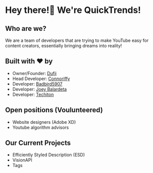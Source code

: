 
# Hey there!👋 We're QuickTrends!

## Who are we?

We are a team of developers that are trying to make YouTube easy for content creators, essentially bringing dreams into reality!

## Built with ♥ by

- Owner/Founder: [Dufji](https://github.com/Dufji)
- Head Developer: [Connoriffy](https://github.com/Connoriffy)
- Developer: [Badbird5907](https://github.com/Badbird-5907)
- Developer: [Joey Balardeta](https://github.com/joeybalardeta)
- Developer: [Techiton](https://github.com/Techiton)

## Open positions (Voulunteered)

- Website designers (Adobe XD)
- Youtube algorithm advisors

## Our Current Projects

- Efficiently Styled Description (ESD)
- VisionAPI
- Tags
